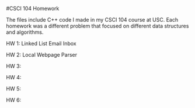 #CSCI 104 Homework

The files include C++ code I made in my CSCI 104 course at USC. Each homework was a different problem that focused on different data structures and algorithms.

HW 1: Linked List Email Inbox

HW 2: Local Webpage Parser

HW 3:

HW 4:

HW 5:

HW 6:
